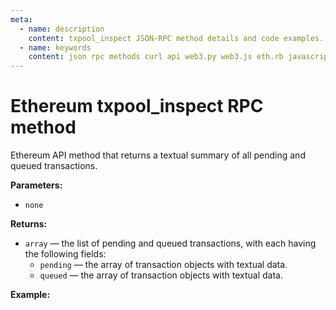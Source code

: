 ```yaml
---
meta:
  - name: description
    content: txpool_inspect JSON-RPC method details and code examples.
  - name: keywords
    content: json rpc methods curl api web3.py web3.js eth.rb javascript python ruby ethereum debug trace
---
```


# Ethereum txpool_inspect RPC method

Ethereum API method that returns a textual summary of all pending and queued transactions.

**Parameters:**

* `none`

**Returns:**

* `array` — the list of pending and queued transactions, with each having the following fields:
  * `pending` — the array of transaction objects with textual data.
  * `queued` — the array of transaction objects with textual data.

**Example:**

<CodeSwitcher :languages="{py:'web3.py', cr:'cURL'}">

<template v-slot:py>

``` py
from web3 import Web3
node_url = "CHAINSTACK_NODE_URL"
web3 = Web3(Web3.HTTPProvider(node_url))

pool = web3.geth.txpool.inspect()
print(pool)
```

</template>
<template v-slot:cr>

``` sh
curl -X POST "CHAINSTACK_NODE_URL" \
  -H 'Content-Type: application/json' \
  --data '{"method":"txpool_inspect","params":[],"id":1,"jsonrpc":"2.0"}'
```

</template>
</CodeSwitcher>
